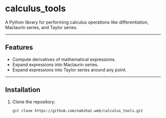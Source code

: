 # calculus_tools

A Python library for performing calculus operations like differentiation, Maclaurin series, and Taylor series.

---

## Features
- Compute derivatives of mathematical expressions.
- Expand expressions into Maclaurin series.
- Expand expressions into Taylor series around any point.

---

## Installation

1. Clone the repository:
   ```bash
   git clone https://github.com/nabiha1-web/calculus_tools.git
   
